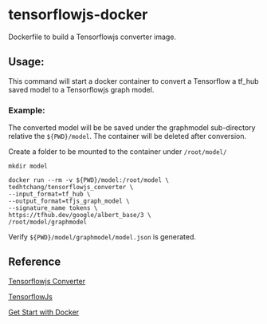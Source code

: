 # tensorflowjs-docker
Dockerfile to build a Tensorflowjs converter image.

## Usage:
This command will start a docker container to convert a Tensorflow a tf_hub saved model to a Tensorflowjs graph model.

### Example:
The converted model will be be saved under the graphmodel sub-directory relative the ```${PWD}/model```. The container will be deleted after conversion.

Create a folder to be mounted to the container under ```/root/model/```

```
mkdir model
```
```
docker run --rm -v ${PWD}/model:/root/model \
tedhtchang/tensorflowjs_converter \
--input_format=tf_hub \
--output_format=tfjs_graph_model \
--signature_name tokens \
https://tfhub.dev/google/albert_base/3 \
/root/model/graphmodel
```
Verify ```${PWD}/model/graphmodel/model.json``` is generated.

## Reference

[Tensorflowjs Converter](https://github.com/tensorflow/tfjs/tree/master/tfjs-converter)

[TensorflowJs](https://www.tensorflow.org/js)

[Get Start with Docker](https://www.docker.com/get-started)
